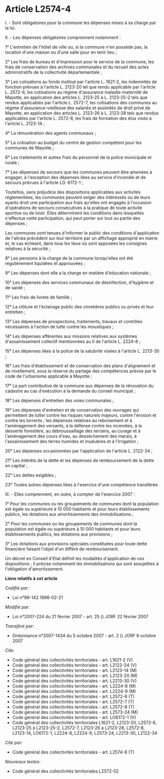 # Article L2574-4

I. - Sont obligatoires pour la commune les dépenses mises à sa charge par la loi.

II. - Les dépenses obligatoires comprennent notamment :

1° L'entretien de l'hôtel de ville ou, si la commune n'en possède pas, la location d'une maison ou d'une salle pour en tenir
lieu ;

2° Les frais de bureau et d'impression pour le service de la commune, les frais de conservation des archives communales et du
recueil des actes administratifs de la collectivité départementale ;

3° Les cotisations au fonds institué par l'article L. 1621-2, les indemnités de fonction prévues à l'article L. 2123-20 tel
que rendu applicable par l'article L. 2572-6, les cotisations au régime d'assurance maladie-maternité de Mayotte, en
application des articles L. 2123-25 à L. 2123-25-2 tels que rendus applicables par l'article L. 2572-7, les cotisations des
communes au régime d'assurance-vieillesse des salariés et assimilés de droit privé de Mayotte, en application des articles L.
2123-26 à L. 2123-28 tels que rendus applicables par l'article L. 2572-8, les frais de formation des élus visés à l'article
L. 2123-14 ;

4° La rémunération des agents communaux ;

5° La cotisation au budget du centre de gestion compétent pour les communes de Mayotte ;

6° Les traitements et autres frais du personnel de la police municipale et rurale ;

7° Les dépenses de secours que les communes peuvent être amenées à engager, à l'exception des dépenses liées au service
d'incendie et de secours prévues à l'article LO. 6172-1 ;

Toutefois, sans préjudice des dispositions applicables aux activités réglementées, les communes peuvent exiger des intéressés
ou de leurs ayants droit une participation aux frais qu'elles ont engagés à l'occasion d'opérations de secours consécutives à
la pratique de toute activité sportive ou de loisir. Elles déterminent les conditions dans lesquelles s'effectue cette
participation, qui peut porter sur tout ou partie des dépenses ;

Les communes sont tenues d'informer le public des conditions d'application de l'alinéa précédent sur leur territoire par un
affichage approprié en mairie et, le cas échéant, dans tous les lieux où sont apposées les consignes relatives à la
sécurité ;

8° Les pensions à la charge de la commune lorsqu'elles ont été régulièrement liquidées et approuvées ;

9° Les dépenses dont elle a la charge en matière d'éducation nationale ;

10° Les dépenses des services communaux de désinfection, d'hygiène et de santé ;

11° Les frais de livrets de famille ;

12° La clôture et l'éclairage public des cimetières publics ou privés et leur entretien ;

13° Les dépenses de prospections, traitements, travaux et contrôles nécessaires à l'action de lutte contre les moustiques ;

14° Les dépenses afférentes aux missions relatives aux systèmes d'assainissement collectif mentionnées au II de l'article L.
2224-8 ;

15° Les dépenses liées à la police de la salubrité visées à l'article L. 2213-30 ;

16° Les frais d'établissement et de conservation des plans d'alignement et de nivellement, sous la réserve du partage des
compétences prévue par le code de l'urbanisme applicable à Mayotte ;

17° La part contributive de la commune aux dépenses de la rénovation du cadastre au cas d'exécution à la demande du conseil
municipal ;

18° Les dépenses d'entretien des voies communales ;

19° Les dépenses d'entretien et de conservation des ouvrages qui permettent de lutter contre les risques naturels majeurs,
contre l'érosion et contre les torrents ; les dépenses relatives au reboisement et à l'aménagement des versants, à la défense
contre les incendies, à la desserte forestière, au débroussaillage des terrains, au curage et à l'aménagement des cours
d'eau, au dessèchement des marais, à l'assainissement des terres humides et insalubres et à l'irrigation ;

20° Les dépenses occasionnées par l'application de l'article L. 2122-34 ;

21° Les intérêts de la dette et les dépenses de remboursement de la dette en capital ;

22° Les dettes exigibles ;

23° Toutes autres dépenses liées à l'exercice d'une compétence transférée.

III. - Elles comprennent, en outre, à compter de l'exercice 2007 :

1° Pour les communes ou les groupements de communes dont la population est égale ou supérieure à 10 000 habitants et pour
leurs établissements publics, les dotations aux amortissements des immobilisations ;

2° Pour les communes ou les groupements de communes dont la population est égale ou supérieure à 10 000 habitants et pour
leurs établissements publics, les dotations aux provisions ;

3° Les dotations aux provisions spéciales constituées pour toute dette financière faisant l'objet d'un différé de
remboursement.

Un décret en Conseil d'Etat définit les modalités d'application de ces dispositions ; il précise notamment les
immobilisations qui sont assujetties à l'obligation d'amortissement.

**Liens relatifs à cet article**

_Codifié par_:

  - Loi n°96-142 1996-02-21

_Modifié par_:

  - Loi n°2007-224 du 21 février 2007 - art. 25 () JORF 22 février 2007

_Transféré par_:

  - Ordonnance n°2007-1434 du 5 octobre 2007 - art. 2 () JORF 6 octobre 2007

_Cite_:

  - Code général des collectivités territoriales - art. L1621-2 (V)
  - Code général des collectivités territoriales - art. L2122-34 (V)
  - Code général des collectivités territoriales - art. L2123-14 (M)
  - Code général des collectivités territoriales - art. L2123-20 (M)
  - Code général des collectivités territoriales - art. L2213-30 (V)
  - Code général des collectivités territoriales - art. L2224-8 (M)
  - Code général des collectivités territoriales - art. L2224-9 (M)
  - Code général des collectivités territoriales - art. L2572-6 (T)
  - Code général des collectivités territoriales - art. L2572-7 (T)
  - Code général des collectivités territoriales - art. L2572-8 (T)
  - Code général des collectivités territoriales - art. L2573-24 (M)
  - Code général des collectivités territoriales - art. LO6172-1 (V)
  - Code général des collectivités territoriales L1621-2, L2123-20, L2572-6, L2123-25 à L2123-25-2, L2572-7, L2123-26 à L2123-28, L2572-8, L2123-14, LO6172-1, L2224-8, L2224-9, L2573-24, L2213-30, L2122-34

_Cité par_:

  - Code général des collectivités territoriales - art. L2574-8 (T)

_Nouveaux textes_:

  - Code général des collectivités territoriales L2572-52
